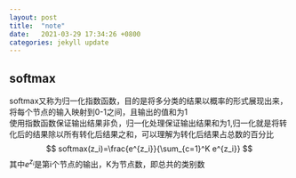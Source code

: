 ```yaml
---
layout: post
title:  "note"
date:   2021-03-29 17:34:26 +0800
categories: jekyll update
---
```


## softmax
softmax又称为归一化指数函数，目的是将多分类的结果以概率的形式展现出来，  
将每个节点的输入映射到0-1之间，且输出的值和为1  
使用指数函数保证输出结果非负，归一化处理保证输出结果和为1,归一化就是将转化后的结果除以所有转化后结果之和，可以理解为转化后结果占总数的百分比  
$$
softmax(z_i)=\frac{e^{z_i}}{\sum_{c=1}^K e^{z_i}}
$$
其中$e^{z_i}$是第i个节点的输出，K为节点数，即总共的类别数